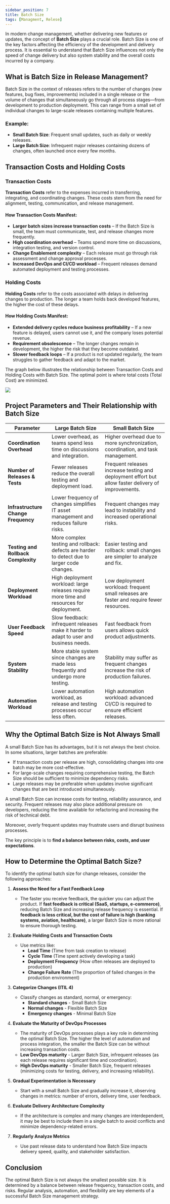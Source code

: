 ```yaml
---
sidebar_position: 7
title: Batch Size
tags: [Managment, Relese]
---
```

In modern change management, whether delivering new features or updates, the concept of **Batch Size** plays a crucial role. Batch Size is one of the key factors affecting the efficiency of the development and delivery process. It is essential to understand that Batch Size influences not only the speed of change delivery but also system stability and the overall costs incurred by a company.

## What is Batch Size in Release Management?

Batch Size in the context of releases refers to the number of changes (new features, bug fixes, improvements) included in a single release or the volume of changes that simultaneously go through all process stages—from development to production deployment. This can range from a small set of individual changes to large-scale releases containing multiple features.

### Example:
- **Small Batch Size**: Frequent small updates, such as daily or weekly releases.
- **Large Batch Size**: Infrequent major releases containing dozens of changes, often launched once every few months.

## Transaction Costs and Holding Costs
### Transaction Costs
**Transaction Costs** refer to the expenses incurred in transferring, integrating, and coordinating changes. These costs stem from the need for alignment, testing, communication, and release management.

#### How Transaction Costs Manifest:
- **Larger batch sizes increase transaction costs** – If the Batch Size is small, the team must communicate, test, and release changes more frequently.
- **High coordination overhead** – Teams spend more time on discussions, integration testing, and version control.
- **Change Enablement complexity** – Each release must go through risk assessment and change approval processes.
- **Increased DevOps and CI/CD workload** – Frequent releases demand automated deployment and testing processes.

### Holding Costs
**Holding Costs** refer to the costs associated with delays in delivering changes to production. The longer a team holds back developed features, the higher the cost of these delays.

#### How Holding Costs Manifest:
- **Extended delivery cycles reduce business profitability** – If a new feature is delayed, users cannot use it, and the company loses potential revenue.
- **Requirement obsolescence** – The longer changes remain in development, the higher the risk that they become outdated.
- **Slower feedback loops** – If a product is not updated regularly, the team struggles to gather feedback and adapt to the market.

The graph below illustrates the relationship between Transaction Costs and Holding Costs with Batch Size. The optimal point is where total costs (Total Cost) are minimized.

![](./assets/Batch_Size.webp)


## Project Parameters and Their Relationship with Batch Size

| **Parameter**                       | **Large Batch Size**                                                                        | **Small Batch Size**                                                                                |
| ----------------------------------- | ------------------------------------------------------------------------------------------- | --------------------------------------------------------------------------------------------------- |
| **Coordination Overhead**           | Lower overhead, as teams spend less time on discussions and integration.                    | Higher overhead due to more synchronization, coordination, and task management.                     |
| **Number of Releases & Tests**      | Fewer releases reduce the overall testing and deployment load.                              | Frequent releases increase testing and deployment effort but allow faster delivery of improvements. |
| **Infrastructure Change Frequency** | Lower frequency of changes simplifies IT asset management and reduces failure risks.        | Frequent changes may lead to instability and increased operational risks.                           |
| **Testing and Rollback Complexity** | More complex testing and rollback: defects are harder to detect due to larger code changes. | Easier testing and rollback: small changes are simpler to analyze and fix.                          |
| **Deployment Workload**             | High deployment workload: large releases require more time and resources for deployment.    | Low deployment workload: frequent small releases are faster and require fewer resources.            |
| **User Feedback Speed**             | Slow feedback: infrequent releases make it harder to adapt to user and business needs.      | Fast feedback from users allows quick product adjustments.                                          |
| **System Stability**                | More stable system since changes are made less frequently and undergo more testing.         | Stability may suffer as frequent changes increase the risk of production failures.                  |
| **Automation Workload**             | Lower automation workload, as release and testing processes occur less often.               | High automation workload: advanced CI/CD is required to ensure efficient releases.                  |

## Why the Optimal Batch Size is Not Always Small
A small Batch Size has its advantages, but it is not always the best choice. In some situations, larger batches are preferable:
- If transaction costs per release are high, consolidating changes into one batch may be more cost-effective.
- For large-scale changes requiring comprehensive testing, the Batch Size should be sufficient to minimize dependency risks.
- Large releases may be preferable when updates involve significant changes that are best introduced simultaneously.

A small Batch Size can increase costs for testing, reliability assurance, and security. Frequent releases may also place additional pressure on developers, reducing the time available for refactoring and increasing the risk of technical debt.

Moreover, overly frequent updates may frustrate users and disrupt business processes.

The key principle is to **find a balance between risks, costs, and user expectations**.

## How to Determine the Optimal Batch Size?
To identify the optimal batch size for change releases, consider the following approaches:
1. **Assess the Need for a Fast Feedback Loop**
    - The faster you receive feedback, the quicker you can adjust the product. If **fast feedback is critical (SaaS, startups, e-commerce)**, reducing Batch Size and increasing release frequency is essential. If **feedback is less critical, but the cost of failure is high (banking systems, aviation, healthcare)**, a larger Batch Size is more rational to ensure thorough testing.

2. **Evaluate Holding Costs and Transaction Costs**
    - Use metrics like:
        - **Lead Time** (Time from task creation to release)
        - **Cycle Time** (Time spent actively developing a task)
        - **Deployment Frequency** (How often releases are deployed to production)
        - **Change Failure Rate** (The proportion of failed changes in the production environment)

3. **Categorize Changes (ITIL 4)**
    - Classify changes as standard, normal, or emergency:
        - **Standard changes** - Small Batch Size
        - **Normal changes** - Flexible Batch Size
        - **Emergency changes** - Minimal Batch Size

4. **Evaluate the Maturity of DevOps Processes** <!-- TODO: add link to Maturity Matrix-->
    - The maturity of DevOps processes plays a key role in determining the optimal Batch Size. The higher the level of automation and process integration, the smaller the Batch Size can be without increasing transaction costs.
    - **Low DevOps maturity** - Larger Batch Size, infrequent releases (as each release requires significant time and coordination).
    - **High DevOps maturity** - Smaller Batch Size, frequent releases (minimizing costs for testing, delivery, and increasing reliability).

5. **Gradual Experimentation is Necessary**    
    - Start with a small Batch Size and gradually increase it, observing changes in metrics: number of errors, delivery time, user feedback.

6. **Evaluate Delivery Architecture Complexity**    
    - If the architecture is complex and many changes are interdependent, it may be best to include them in a single batch to avoid conflicts and minimize dependency-related errors.

7. **Regularly Analyze Metrics**
    - Use past release data to understand how Batch Size impacts delivery speed, quality, and stakeholder satisfaction.

## Conclusion
The optimal Batch Size is not always the smallest possible size. It is determined by a balance between release frequency, transaction costs, and risks. Regular analysis, automation, and flexibility are key elements of a successful Batch Size management strategy.
